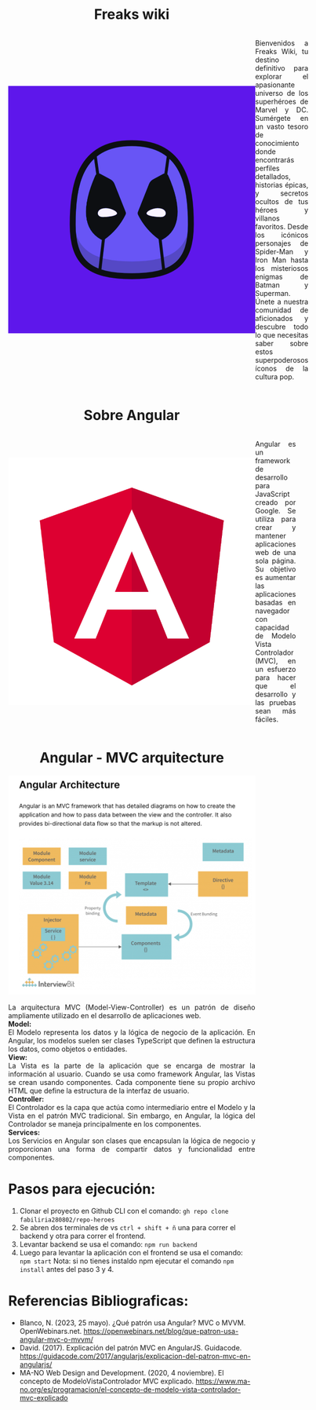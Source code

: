 <h1 align="center"> Freaks wiki </h1>

<div style="display: flex; align-items: center;">
<img src="/heroes-app/src/assets/readme-images/FREAKS.png" />
<p align="justify">Bienvenidos a Freaks Wiki, tu destino definitivo para explorar el apasionante universo de los superhéroes de Marvel y DC. Sumérgete en un vasto tesoro de conocimiento donde encontrarás perfiles detallados, historias épicas, y secretos ocultos de tus héroes y villanos favoritos. Desde los icónicos personajes de Spider-Man y Iron Man hasta los misteriosos enigmas de Batman y Superman. Únete a nuestra comunidad de aficionados y descubre todo lo que necesitas saber sobre estos superpoderosos íconos de la cultura pop.</p>
</div>


<h1 align="center"> Sobre Angular </h1>
<div style="display: flex; align-items: center;">
<img src="/heroes-app/src/assets/readme-images/Angular.png" />
<p align="justify"> Angular es un framework de desarrollo para JavaScript creado por Google. Se utiliza para crear y mantener aplicaciones web de una sola página. Su objetivo es aumentar las aplicaciones basadas en navegador con capacidad de Modelo Vista Controlador (MVC), en un esfuerzo para hacer que el desarrollo y las pruebas sean más fáciles.</p>
</div>

<h1 align="center"> Angular - MVC arquitecture </h1>
<div>
<img src="/heroes-app/src/assets/readme-images/angularArch.png" />
<p align="justify">La arquitectura MVC (Model-View-Controller) es un patrón de diseño ampliamente utilizado en el desarrollo de aplicaciones web.<br/>
<b>Model:</b><br/>
El Modelo representa los datos y la lógica de negocio de la aplicación. En Angular, los modelos suelen ser clases TypeScript que definen la estructura los datos, como objetos o entidades.<br/>
<b>View:</b><br/>
La Vista es la parte de la aplicación que se encarga de mostrar la información al usuario. Cuando se usa como framework Angular, las Vistas se crean usando componentes. Cada componente tiene su propio archivo HTML que define la estructura de la interfaz de usuario.<br/>
<b>Controller:</b><br/>
El Controlador es la capa que actúa como intermediario entre el Modelo y la Vista en el patrón MVC tradicional. Sin embargo, en Angular, la lógica del Controlador se maneja principalmente en los componentes.<br/>
<b>Services:</b><br/>
Los Servicios en Angular son clases que encapsulan la lógica de negocio y proporcionan una forma de compartir datos y funcionalidad entre componentes.
</p>
</div>

# Pasos para ejecución:
1. Clonar el proyecto en Github CLI con el comando: ```gh repo clone fabiliria280802/repo-heroes```
2. Se abren dos terminales de vs ```ctrl + shift + ñ``` una para correr el backend y otra para correr el frontend.
3. Levantar backend se usa el comando: ```npm run backend```
4. Luego para levantar la aplicación con el frontend se usa el comando: ```npm start```
Nota: si no tienes instaldo npm ejecutar el comando ```npm install``` antes del paso 3 y 4.

<h1 align="left"> Referencias Bibliograficas: </h1>

- Blanco, N. (2023, 25 mayo). ¿Qué patrón usa Angular? MVC o MVVM. OpenWebinars.net. https://openwebinars.net/blog/que-patron-usa-angular-mvc-o-mvvm/
- David. (2017). Explicación del patrón MVC en AngularJS. Guidacode. https://guidacode.com/2017/angularjs/explicacion-del-patron-mvc-en-angularjs/
- MA-NO Web Design and Development. (2020, 4 noviembre). El concepto de ModeloVistaControlador MVC explicado. https://www.ma-no.org/es/programacion/el-concepto-de-modelo-vista-controlador-mvc-explicado
